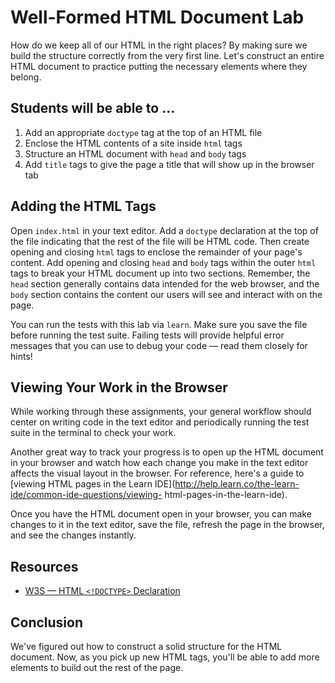 # Well-Formed HTML Document Lab

How do we keep all of our HTML in the right places? By making sure we build the structure correctly from the very first line. Let's construct an entire HTML document to practice putting the necessary elements where they belong.

## Students will be able to ...

1. Add an appropriate `doctype` tag at the top of an HTML file
2. Enclose the HTML contents of a site inside `html` tags
3. Structure an HTML document with `head` and `body` tags
4. Add `title` tags to give the page a title that will show up in the browser
   tab

## Adding the HTML Tags

Open `index.html` in your text editor. Add a `doctype` declaration at the top of the
file indicating that the rest of the file will be HTML code. Then create
opening and closing `html` tags to enclose the remainder of your page's
content. Add opening and closing `head` and `body` tags within the outer
`html` tags to break your HTML document up into two sections. Remember, the
`head` section generally contains data intended for the web browser, and the
`body` section contains the content our users will see and interact with on the
page.

You can run the tests with this lab via `learn`. Make sure you save the file
before running the test suite. Failing tests will provide helpful error
messages that you can use to debug your code — read them closely for hints!

## Viewing Your Work in the Browser

While working through these assignments, your general workflow should center on
writing code in the text editor and periodically running the test suite in the
terminal to check your work.

Another great way to track your progress is to open up the HTML document in your
browser and watch how each change you make in the text editor affects the visual
layout in the browser. For reference, here's a guide to [viewing HTML pages in
the Learn IDE](http://help.learn.co/the-learn-ide/common-ide-questions/viewing-
html-pages-in-the-learn-ide).

Once you have the HTML document open in your browser, you can make changes to it
in the text editor, save the file, refresh the page in the browser, and see the
changes instantly.

## Resources

* [W3S — HTML `<!DOCTYPE>` Declaration](https://www.w3schools.com/tags/tag_doctype.asp)

## Conclusion

We've figured out how to construct a solid structure for the HTML document. Now, as you pick up new HTML tags, you'll be able to add more elements to build out the rest of the page.

